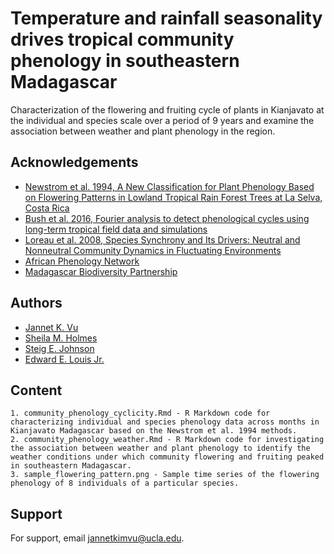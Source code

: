 
# Temperature and rainfall seasonality drives tropical community phenology in southeastern Madagascar

Characterization of the flowering and fruiting cycle of plants in Kianjavato at the individual and species scale over a period of 9 years and examine the association between weather and plant phenology in the region.

## Acknowledgements
 - [Newstrom et al. 1994, A New Classification for Plant Phenology Based on Flowering Patterns in Lowland Tropical Rain Forest Trees at La Selva, Costa Rica](https://www.jstor.org/stable/2388804)
 - [Bush et al. 2016, Fourier analysis to detect phenological cycles using long-term tropical field data and simulations](https://besjournals.onlinelibrary.wiley.com/doi/full/10.1111/2041-210X.12704)
 - [Loreau et al. 2008, Species Synchrony and Its Drivers: Neutral and Nonneutral Community Dynamics in Fluctuating Environments](https://www.journals.uchicago.edu/doi/full/10.1086/589746)
 - [African Phenology Network](https://africanphenologynetwork.online/featured-publications/)
 - [Madagascar Biodiversity Partnership](https://madagascarpartnership.org/)
 


## Authors

- [Jannet K. Vu](https://www.github.com/jkvu08)
- [Sheila M. Holmes](https://www.researchgate.net/profile/Sheila-Holmes)
- [Steig E. Johnson](https://www.steigjohnson.com/)
- [Edward E. Louis Jr.](https://www.researchgate.net/profile/Edward-Louis)



## Content

    1. community_phenology_cyclicity.Rmd - R Markdown code for characterizing individual and species phenology data across months in Kianjavato Madagascar based on the Newstrom et al. 1994 methods.
    2. community_phenology_weather.Rmd - R Markdown code for investigating the association between weather and plant phenology to identify the weather conditions under which community flowering and fruiting peaked in southeastern Madagascar. 
    3. sample_flowering_pattern.png - Sample time series of the flowering phenology of 8 individuals of a particular species.

## Support

For support, email jannetkimvu@ucla.edu.

